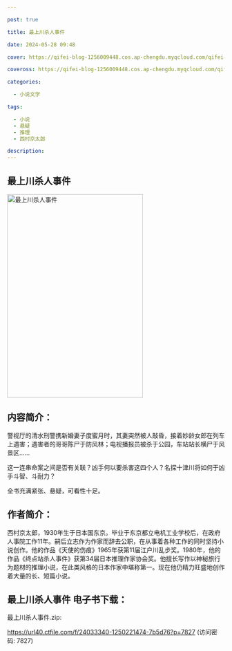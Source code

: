 ```yaml
---

post: true

title: 最上川杀人事件

date: 2024-05-28 09:48

cover: https://qifei-blog-1256009448.cos.ap-chengdu.myqcloud.com/qifei-blog/65fad14a9f345e8d033414d4.jpg

coveross: https://qifei-blog-1256009448.cos.ap-chengdu.myqcloud.com/qifei-blog/65fad14a9f345e8d033414d4.jpg

categories:

  - 小说文学

tags:

  - 小说
  - 悬疑
  - 推理
  - 西村京太郎

description:
---
```


## 最上川杀人事件
<img alt="最上川杀人事件 " class="aligncenter loaded" data-was-processed="true" decoding="async" fetchpriority="high" height="471" src="https://qifei-blog-1256009448.cos.ap-chengdu.myqcloud.com/qifei-blog/65fad14a9f345e8d033414d4.jpg" style="cursor: zoom-in;" width="314"/>

## 内容简介：

警视厅的清水刑警携新婚妻子度蜜月时，其妻突然被人敲昏，接着妙龄女郎在列车上遇害；遇害者的哥哥陈尸于防风林；电视播报员被杀于公园，车站站长横尸于风景区……

这一连串命案之间是否有关联？凶手何以要杀害这四个人？名探十津川将如何于凶手斗智、斗耐力？

全书充满紧张、悬疑，可看性十足。

## 作者简介：

西村京太郎，1930年生于日本国东京。毕业于东京都立电机工业学校后，在政府人事院工作11年。嗣后立志作为作家而辞去公职，在从事着各种工作的同时坚持小说创作。他的作品《天使的伤痕》1965年获第11届江户川乱步奖。1980年，他的作品《终点站杀人事件》获第34届日本推理作家协会奖。他擅长写作以神秘旅行为题材的推理小说，在此类风格的日本作家中堪称第一。现在他仍精力旺盛地创作着大量的长、短篇小说。

## 最上川杀人事件 电子书下载：



最上川杀人事件.zip: 

https://url40.ctfile.com/f/24033340-1250221474-7b5d76?p=7827 (访问密码: 7827)
